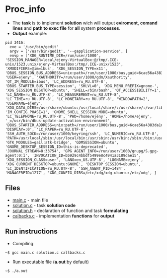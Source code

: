 # Proc_info

* The **task** is to implement **solution** wich will output **eviroment**, **comand lines** and **path to exec file** for **all** system **processes**.
* **Output** example:
```
pid 3416:
  exe = '/usr/bin/gedit'
  argv = ['/usr/bin/gedit', '--gapplication-service', ]
  envp = ['XDG_RUNTIME_DIR=/run/user/1000', 'SESSION_MANAGER=local/ejeny-VirtualBox:@/tmp/.ICE-unix/1523,unix/ejeny-VirtualBox:/tmp/.ICE-unix/1523', 'XMODIFIERS=@im=ibus', 'XDG_SESSION_TYPE=x11', 'DBUS_SESSION_BUS_ADDRESS=unix:path=/run/user/1000/bus,guid=6cae56a4383da1d517cf046c63fd6d76', 'USER=ejeny', 'XAUTHORITY=/run/user/1000/gdm/Xauthority', 'QT_IM_MODULE=ibus', 'LC_ADDRESS=ru_RU.UTF-8', 'DBUS_STARTER_BUS_TYPE=session', 'SHLVL=0', 'XDG_MENU_PREFIX=gnome-', 'XDG_SESSION_DESKTOP=ubuntu', 'SHELL=/bin/bash', 'QT_ACCESSIBILITY=1', 'LC_NAME=ru_RU.UTF-8', 'LC_MEASUREMENT=ru_RU.UTF-8', 'LC_TIME=ru_RU.UTF-8', 'LC_MONETARY=ru_RU.UTF-8', 'WINDOWPATH=2', 'USERNAME=ejeny', 'XDG_DATA_DIRS=/usr/share/ubuntu:/usr/local/share/:/usr/share/:/var/lib/snapd/desktop', 'IM_CONFIG_PHASE=1', 'GNOME_SHELL_SESSION_MODE=ubuntu', 'LC_TELEPHONE=ru_RU.UTF-8', 'PWD=/home/ejeny', 'HOME=/home/ejeny', '_=/usr/bin/dbus-update-activation-environment', 'DBUS_STARTER_ADDRESS=unix:path=/run/user/1000/bus,guid=6cae56a4383da1d517cf046c63fd6d76', 'DISPLAY=:0', 'LC_PAPER=ru_RU.UTF-8', 'SSH_AUTH_SOCK=/run/user/1000/keyring/ssh', 'LC_NUMERIC=ru_RU.UTF-8', 'PATH=/usr/local/sbin:/usr/local/bin:/usr/sbin:/usr/bin:/sbin:/bin:/usr/games:/usr/local/games:/snap/bin', 'GTK_MODULES=gail:atk-bridge', 'GDMSESSION=ubuntu', 'GNOME_DESKTOP_SESSION_ID=this-is-deprecated', 'JOURNAL_STREAM=8:33754', 'GPG_AGENT_INFO=/run/user/1000/gnupg/S.gpg-agent:0:1', 'INVOCATION_ID=b5929c4bbdf5499e8c4941a3189dae15', 'XDG_SESSION_CLASS=user', 'LANG=en_US.UTF-8', 'LOGNAME=ejeny', 'XDG_CURRENT_DESKTOP=ubuntu:GNOME', 'DESKTOP_SESSION=ubuntu', 'LC_IDENTIFICATION=ru_RU.UTF-8', 'SSH_AGENT_PID=1484', 'MANAGERPID=1277', 'XDG_CONFIG_DIRS=/etc/xdg/xdg-ubuntu:/etc/xdg', ]

```

## Files

* [main.c](https://github.com/EjenY-Poltavchiny/Filesystems-prac/edit/main/proc_info/main.cpp) - main file
* [solution.c](https://github.com/EjenY-Poltavchiny/Filesystems-prac/edit/main/proc_info/solution.cpp) - task **solution code**
* [solution.h](https://github.com/EjenY-Poltavchiny/Filesystems-prac/edit/main/proc_info/solution.h) - declaration of function and task **formulating**
* [calbacks.c](https://github.com/EjenY-Poltavchiny/Filesystems-prac/edit/main/proc_info/callbacks.cpp) - implementation **functions** for **output**

## Run instructions

* Compiling
```sh
~$ gcc main.c solution.c callbacks.c
```
* Run executable file (**a.out** by default)
```sh
~$ ./a.out
```
